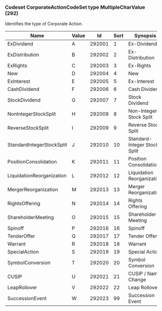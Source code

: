 ### Codeset CorporateActionCodeSet type MultipleCharValue (292)

Identifies the type of Corporate Action.

| Name                      | Value | Id     | Sort | Synopsis                     |
|---------------------------|-------|--------|------|------------------------------|
| ExDividend                | A     | 292001 | 1    | Ex-Dividend                  |
| ExDistribution            | B     | 292002 | 2    | Ex-Distribution              |
| ExRights                  | C     | 292003 | 3    | Ex-Rights                    |
| New                       | D     | 292004 | 4    | New                          |
| ExInterest                | E     | 292005 | 5    | Ex-Interest                  |
| CashDividend              | F     | 292006 | 6    | Cash Dividend                |
| StockDividend             | G     | 292007 | 7    | Stock Dividend               |
| NonIntegerStockSplit      | H     | 292008 | 8    | Non-Integer Stock Split      |
| ReverseStockSplit         | I     | 292009 | 9    | Reverse Stock Split          |
| StandardIntegerStockSplit | J     | 292010 | 10   | Standard-Integer Stock Split |
| PositionConsolidation     | K     | 292011 | 11   | Position Consolidation       |
| LiquidationReorganization | L     | 292012 | 12   | Liquidation Reorganization   |
| MergerReorganization      | M     | 292013 | 13   | Merger Reorganization        |
| RightsOffering            | N     | 292014 | 14   | Rights Offering              |
| ShareholderMeeting        | O     | 292015 | 15   | Shareholder Meeting          |
| Spinoff                   | P     | 292016 | 16   | Spinoff                      |
| TenderOffer               | Q     | 292017 | 17   | Tender Offer                 |
| Warrant                   | R     | 292018 | 18   | Warrant                      |
| SpecialAction             | S     | 292019 | 19   | Special Action               |
| SymbolConversion          | T     | 292020 | 20   | Symbol Conversion            |
| CUSIP                     | U     | 292021 | 21   | CUSIP / Name Change          |
| LeapRollover              | V     | 292022 | 22   | Leap Rollover                |
| SuccessionEvent           | W     | 292023 | 99   | Succession Event             |


